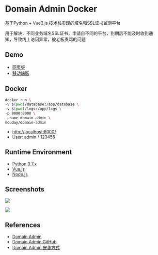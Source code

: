 # Domain Admin Docker

基于Python + Vue3.js 技术栈实现的域名和SSL证书监测平台

用于解决，不同业务域名SSL证书，申请自不同的平台，到期后不能及时收到通知，导致线上访问异常，被老板责骂的问题

## Demo
- [网页版](https://mouday.github.io/domain-admin-web/)
- [移动端版](https://mouday.github.io/domain-admin-mini/)

## Docker
```sh
docker run \
-v $(pwd)/database:/app/database \
-v $(pwd)/logs:/app/logs \
-p 8000:8000 \
--name domain-admin \
mouday/domain-admin
```
- [http://localhost:8000/](http://localhost:8000/)
- User: admin / 123456

## Runtime Environment
- [Python 3.7.x](https://www.python.org/downloads/)
- [Vue.js](https://github.com/vuejs/vue)
- [Node.js](https://nodejs.org/en/download)

## Screenshots
![](https://raw.githubusercontent.com/mouday/domain-admin/master/image/screencapture.png)

![](https://raw.githubusercontent.com/mouday/domain-admin/master/image/screencapture-mini.png)

## References
- [Domain Admin](https://domain-admin.readthedocs.io/)
- [Domain Admin GitHub](https://github.com/mouday/domain-admin)
- [Domain Admin 安装方式](https://domain-admin.readthedocs.io/zh_CN/latest/manual/install.html)
